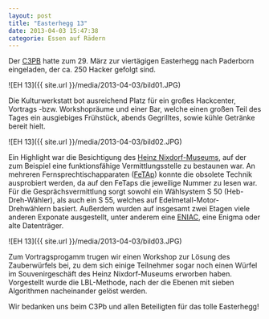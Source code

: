 ```yaml
---
layout: post
title: "Easterhegg 13"
date: 2013-04-03 15:47:38
categorie: Essen auf Rädern
---
```

Der [C3PB](https://c3pb.de) hatte zum 29. März zur viertägigen Easterhegg nach Paderborn eingeladen, der ca. 250 Hacker gefolgt sind.

![EH 13]({{ site.url }}/media/2013-04-03/bild01.JPG)

Die Kulturwerkstatt bot ausreichend Platz für ein großes Hackcenter, Vortrags -bzw. Workshopräume und einer Bar, welche einen großen Teil des Tages ein ausgiebiges Frühstück, abends Gegrilltes, sowie kühle Getränke bereit hielt.

![EH 13]({{ site.url }}/media/2013-04-03/bild02.JPG)

Ein Highlight war die Besichtigung des [Heinz Nixdorf-Museums](https://www.hnf.de/), auf der zum Beispiel eine funktionsfähige Vermittlungsstelle zu bestaunen war. An mehreren Fernsprechtischapparaten ([FeTAp](https://de.wikipedia.org/wiki/Fernsprechtischapparat)) konnte die obsolete Technik ausprobiert werden, da auf den FeTaps die jeweilige Nummer zu lesen war. Für die Gesprächsvermittlung sorgt sowohl ein Wählsystem S&nbsp;50 (Heb-Dreh-Wähler), als auch ein S&nbsp;55, welches auf Edelmetall-Motor-Drehwählern basiert. Außerdem wurden auf insgesamt zwei Etagen viele anderen Exponate ausgestellt, unter anderem eine [ENIAC](https://de.wikipedia.org/wiki/ENIAC), eine Enigma oder alte Datenträger.

![EH 13]({{ site.url }}/media/2013-04-03/bild03.JPG)

Zum Vortragsprogamm trugen wir einen Workshop zur Lösung des Zauberwürfels bei, zu dem sich einige Teilnehmer sogar noch  einen Würfel im Souvenirgeschäft des Heinz Nixdorf-Museums erworben haben. Vorgestellt wurde die LBL-Methode, nach der die Ebenen mit sieben Algorithmen nacheinander gelöst werden.

Wir bedanken uns beim C3Pb und allen Beteiligten für das tolle Easterhegg!